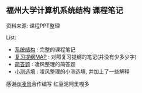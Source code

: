 ## 福州大学计算机系统结构 课程笔记

资料来源: 课程PPT整理

List:

- [系统结构](./系统结构.md) : 完整的课程笔记
- [复习提纲MAP](./复习提纲MAP.md) : 对照复习提纲的笔记(并没有少多少字)
- [简答题](./简答题.md) : 凌风整理的简答题
- [小测选填](./小测选填.md) : 凌风整理的小测选填, 并加上了一些解释
  
感谢[@凌风](https://space.bilibili.com/234105594)合作编写 红豆泥阿里嘎多
